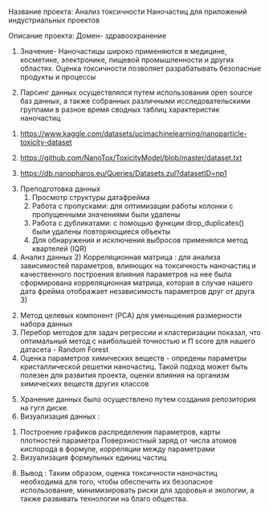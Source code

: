 Название проекта: Анализ токсичности Наночастиц для приложений индустриальных проектов

Описание проекта: Домен- здравоохранение

1. Значение- Наночастицы широко применяются в медицине, косметике, электронике, пищевой промышленности и других областях. Оценка токсичности позволяет разрабатывать безопасные продукты и процессы

2. Парсинг данных осуществлялся путем использования open source баз данных, а также собранных различными исследовательскими группами в разное время сводных таблиц характеристик наночастиц

 1) https://www.kaggle.com/datasets/ucimachinelearning/nanoparticle-toxicity-dataset

 2) https://github.com/NanoTox/ToxicityModel/blob/master/dataset.txt

 3) https://db.nanopharos.eu/Queries/Datasets.zul?datasetID=np1

3. Преподготовка данных
   1) Просмотр структуры датафрейма
   2) Работа с пропусками: для оптимизации работы колонки с пропущенными значениями были удалены
   3) Работа с дубликатами: с помощью функции drop_duplicates() были удалены повторяющиеся объекты
   4) Для обнаружения и исключения выбросов применялся метод квартелей (IQR)
4. Анализ данных
	2) Корреляционная матрица : для анализа зависимостей параметров, влияющих на токсичность наночастиц и качественного построения влияния параметров на нее была сформирована корреляционная матрица, которая в случае нашего дата фрейма отображает независимость параметров друг от друга
    3) 
	
 2) Метод целевых компонент (PCA) для уменьшения размерности набора данных
 3) Перебор методов для задач регрессии и кластеризации показал, что оптимальный метод с наибольшей точностью и f1 score для нашего датасета - Random Forest
 5) Оценка параметров химических веществ - опредены параметры кристаллической решетки наночастиц. Такой подход может быть полезен для развития проекта, оценки влияния на организм химических веществ других классов
5. Хранение данных было осуществлено путем создания репозитория на гугл диске.  
6. Визуализация данных :
 1) Построение графиков распределения параметров, карты плотностей параметра Поверхностный заряд от числа атомов кислорода в формуле, корреляции между параметрами
 2) Визуализация формульных единиц частиц 

8. Вывод : Таким образом, оценка токсичности наночастиц необходима для того, чтобы обеспечить их безопасное использование, минимизировать риски для здоровья и экологии, а также развивать технологии на благо общества.
